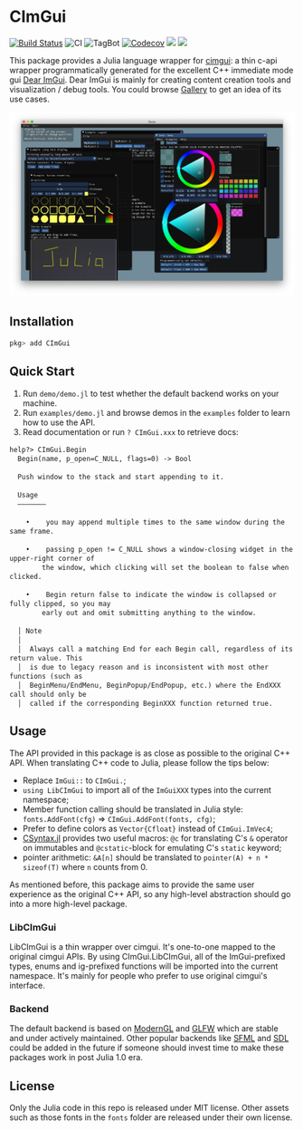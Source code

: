 # CImGui

[![Build Status](https://travis-ci.com/Gnimuc/CImGui.jl.svg?branch=master)](https://travis-ci.com/Gnimuc/CImGui.jl)
![CI](https://github.com/Gnimuc/CImGui.jl/workflows/CI/badge.svg)
![TagBot](https://github.com/Gnimuc/CImGui.jl/workflows/TagBot/badge.svg)
[![Codecov](https://codecov.io/gh/Gnimuc/CImGui.jl/branch/master/graph/badge.svg)](https://codecov.io/gh/Gnimuc/CImGui.jl)
[![](https://img.shields.io/badge/docs-stable-blue.svg)](https://Gnimuc.github.io/CImGui.jl/stable)
[![](https://img.shields.io/badge/docs-dev-blue.svg)](https://Gnimuc.github.io/CImGui.jl/dev)

This package provides a Julia language wrapper for [cimgui](https://github.com/cimgui/cimgui): a thin c-api wrapper programmatically generated for the excellent C++ immediate mode gui [Dear ImGui](https://github.com/ocornut/imgui). Dear ImGui is mainly for creating content creation tools and visualization / debug tools. You could browse [Gallery](https://github.com/ocornut/imgui/issues/2265)
to get an idea of its use cases.

![demo](demo/demo.png)

## Installation
```julia
pkg> add CImGui
```

## Quick Start
1. Run `demo/demo.jl` to test whether the default backend works on your machine.
2. Run `examples/demo.jl` and browse demos in the `examples` folder to learn how to use the API.
3. Read documentation or run `? CImGui.xxx` to retrieve docs:
```
help?> CImGui.Begin
  Begin(name, p_open=C_NULL, flags=0) -> Bool

  Push window to the stack and start appending to it.

  Usage
  –––––––

    •    you may append multiple times to the same window during the same frame.

    •    passing p_open != C_NULL shows a window-closing widget in the upper-right corner of
        the window, which clicking will set the boolean to false when clicked.

    •    Begin return false to indicate the window is collapsed or fully clipped, so you may
        early out and omit submitting anything to the window.

  │ Note
  │
  │  Always call a matching End for each Begin call, regardless of its return value. This
  │  is due to legacy reason and is inconsistent with most other functions (such as
  │  BeginMenu/EndMenu, BeginPopup/EndPopup, etc.) where the EndXXX call should only be
  │  called if the corresponding BeginXXX function returned true.
```

## Usage
The API provided in this package is as close as possible to the original C++ API. When translating C++ code to Julia, please follow the tips below:
- Replace `ImGui::` to `CImGui.`;
- `using LibCImGui` to import all of the `ImGuiXXX` types into the current namespace;
- Member function calling should be translated in Julia style: `fonts.AddFont(cfg)` => `CImGui.AddFont(fonts, cfg)`;
- Prefer to define colors as `Vector{Cfloat}` instead of `CImGui.ImVec4`;
- [CSyntax.jl](https://github.com/Gnimuc/CSyntax.jl) provides two useful macros: `@c` for translating C's `&` operator on immutables and `@cstatic`-block for emulating C's `static` keyword;
- pointer arithmetic: `&A[n]` should be translated to `pointer(A) + n * sizeof(T)` where `n` counts from 0.

As mentioned before, this package aims to provide the same user experience as the original C++ API, so any high-level abstraction should go into a more high-level package.

### LibCImGui
LibCImGui is a thin wrapper over cimgui. It's one-to-one mapped to the original cimgui APIs. By using CImGui.LibCImGui, all of the ImGui-prefixed types, enums and ig-prefixed functions will be imported into the current namespace. It's mainly for people who prefer to use original cimgui's interface.

### Backend
The default backend is based on [ModernGL](https://github.com/JuliaGL/ModernGL.jl) and [GLFW](https://github.com/JuliaGL/GLFW.jl) which are stable and under actively maintained. Other popular backends like [SFML](https://github.com/zyedidia/SFML.jl) and [SDL](https://github.com/ariejdl/SDL.jl) could be added in the future if someone should invest time to make these packages work in post Julia 1.0 era.

## License
Only the Julia code in this repo is released under MIT license. Other assets such as those fonts in the `fonts` folder are released under their own license.
